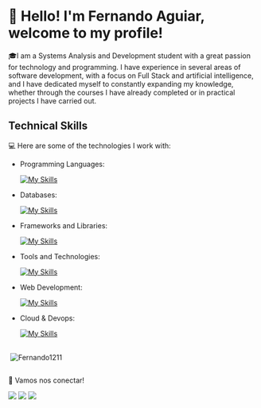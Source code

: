# 👋 Hello! I'm Fernando Aguiar, welcome to my profile!

🎓I am a Systems Analysis and Development student with a great passion for technology and programming. I have experience in several areas of software development, with a focus on Full Stack and artificial intelligence, and I have dedicated myself to constantly expanding my knowledge, whether through the courses I have already completed or in practical projects I have carried out.



## Technical Skills


💻 Here are some of the technologies I work with:

- Programming Languages:

   [![My Skills](https://skillicons.dev/icons?i=react,vite,nextjs,dotnet,spring)](https://skillicons.dev)
- Databases:


    [![My Skills](https://skillicons.dev/icons?i=html,css,tailwind,nodejs)](https://skillicons.dev) 
- Frameworks and Libraries:

   
    [![My Skills](https://skillicons.dev/icons?i=mysql,postgresql)](https://skillicons.dev)
- Tools and Technologies:

    [![My Skills](https://skillicons.dev/icons?i=java,javascript,python,ts,cs)](https://skillicons.dev)
- Web Development:
  
    [![My Skills](https://skillicons.dev/icons?i=git,github,bitbucket,vscode,visualstudio,idea,pycharm,figma,ps,postman)](https://skillicons.dev)
- Cloud & Devops:

    [![My Skills](https://skillicons.dev/icons?i=aws,azure&perline=3)](https://skillicons.dev)

##


##

<p>&nbsp;<img align="center" src="https://github-readme-stats.vercel.app/api?username=Fernando1211&show_icons=true&hide=contribs,prs&cache_seconds=86400&theme=dark" alt="Fernando1211" /></p>





##
🔗 Vamos nos conectar!

<div> 
  <a href="https://www.instagram.com/nandoaguiar_011._/" target="_blank"><img src="https://img.shields.io/badge/-Instagram-%23E4405F?style=for-the-badge&logo=instagram&logoColor=white" target="_blank"></a>
  <a href = "mailto:aguiarfernando613@gmail.com"><img src="https://img.shields.io/badge/-Gmail-%23333?style=for-the-badge&logo=gmail&logoColor=white" target="_blank"></a>
  <a href="www.linkedin.com/in/Fernando-Henrique-Vilela-Aguiar" target="_blank"><img src="https://img.shields.io/badge/-LinkedIn-%230077B5?style=for-the-badge&logo=linkedin&logoColor=white" target="_blank"></a> 
</div>
